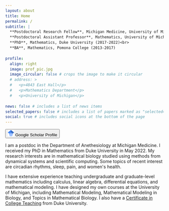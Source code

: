 ```yaml
---
layout: about
title: Home
permalink: /
subtitle: |
  **Postdoctoral Research Fellow**, Michigan Medicine, University of Michigan (2025-present)<br>
  **Postdoctoral Assistant Professor**, Mathematics, University of Michigan (2022-2025)<br>
  **PhD**, Mathematics, Duke University (2017-2022)<br>
  **BA**, Mathematics, Pomona College (2013-2017)

profile:
  align: right
  image: prof_pic.jpg
  image_circular: false # crops the image to make it circular
  # address: >
  #   <p>4843 East Hall</p>
  #   <p>Mathematics Department</p>
  #   <p>University of Michigan</p>

news: false # includes a list of news items
selected_papers: false # includes a list of papers marked as "selected={true}"
social: true # includes social icons at the bottom of the page
---
```


<a href="https://scholar.google.com/citations?user=M3-eR7sAAAAJ&hl=en">
<button class="button-13" role="button"><img src="../assets/img/googlescholar.png" alt="Google scholar icon" width="20"/>
 Google Scholar Profile
</button>
</a>

I am a postdoc in the Department of Anethesiology at Michigan Medicine. I received my PhD in Mathematics from Duke University in May 2022. My research interests are in mathematical biology studied using methods from dynamical systems and scientific computing. Some topics of recent interest are circadian rhythms, sleep, pain, and women's health.

I have extensive experience teaching undergraduate and graduate-level mathematics including calculus, linear algebra, differential equations, and mathematical modeling. I have designed my own courses at the University of Michigan, including Mathematical Modeling, Mathematical Modeling in Biology, and Topics in Mathematical Biology. I also have a [Certificate in College Teaching](https://gradschool.duke.edu/professional-development/programs/certificate-college-teaching/) from Duke University.